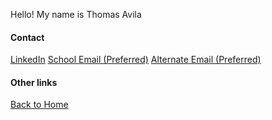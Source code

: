 Hello! My name is Thomas Avila

#### Contact
[LinkedIn](https://www.linkedin.com/in/thomavila/)
[School Email (Preferred)](mailto:thomavila@tamu.edu)
[Alternate Email (Preferred)](mailto:taavila320@gmail.edu)

#### Other links
[Back to Home](/ePortfolio)

